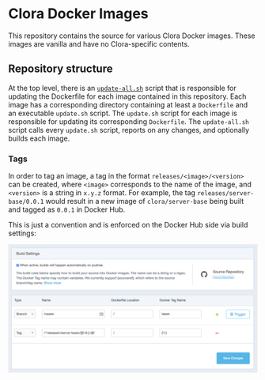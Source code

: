 # Clora Docker Images

This repository contains the source for various Clora Docker images. These images are vanilla and have no Clora-specific contents.

## Repository structure

At the top level, there is an [`update-all.sh`](update-all.sh) script that is responsible for updating the Dockerfile for each image contained in this repository. Each image has a corresponding directory containing at least a `Dockerfile` and an executable `update.sh` script. The `update.sh` script for each image is responsible for updating its corresponding `Dockerfile`. The `update-all.sh` script calls every `update.sh` script, reports on any changes, and optionally builds each image.

### Tags

In order to tag an image, a tag in the format `releases/<image>/<version>` can be created, where `<image>` corresponds to the name of the image, and `<version>` is a string in `x.y.z` format. For example, the tag `releases/server-base/0.0.1` would result in a new image of `clora/server-base` being built and tagged as `0.0.1` in Docker Hub.

This is just a convention and is enforced on the Docker Hub side via build settings:

![Build settings](build-settings.png)
